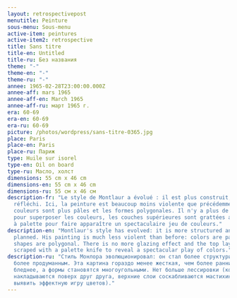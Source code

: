 ```yaml
---
layout: retrospectivepost
menutitle: Peinture
sous-menu: Sous-menu
active-item: peintures
active-item2: retrospective
title: Sans titre
title-en: Untitled
title-ru: Без названия
theme: "-"
theme-en: "-"
theme-ru: "-"
annee: 1965-02-28T23:00:00.000Z
annee-aff: mars 1965
annee-aff-en: March 1965
annee-aff-ru: март 1965 г.
era: 60-69
era-en: 60-69
era-ru: 60-69
picture: /photos/wordpress/sans-titre-0365.jpg
place: Paris
place-en: Paris
place-ru: Париж
type: Huile sur isorel
type-en: Oil on board
type-ru: Масло, холст
dimensions: 55 cm x 46 cm
dimensions-en: 55 cm x 46 cm
dimensions-ru: 55 см x 46 см
description-fr: "Le style de Montlaur a évolué : il est plus construit, plus
  réfléchi. Ici, la peinture est beaucoup moins violente que précédemment. Les
  couleurs sont plus pâles et les formes polygonales. Il n'y a plus de glacis
  pour superposer les couleurs, les couches supérieures sont grattées au couteau
  à palette pour faire apparaître un spectaculaire jeu de couleurs."
description-en: "Montlaur's style has evolved: it is more structured and
  planned. His painting is much less violent than before: colors are pale and
  shapes are polygonal. There is no more glazing effect and the top layers are
  scraped with a palette knife to reveal a spectacular play of colors."
description-ru: "Стиль Монлора эволюционировал: он стал более структурированным,
  более продуманным. Эта картина гораздо менее жесткая, чем более ранние. Цвета
  бледнее, а формы становятся многоугольными. Нет больше лессировки (когда цвета
  накладываются поверх друг друга, верхние слои соскабливаются мастихином, чтобы
  выявить эффектную игру цветов)."
---
```

